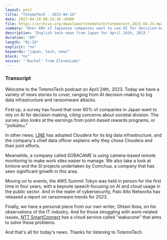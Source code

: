 ```yaml
---
layout: post
title: "TotemoTech - 2023-04-24"
date: 2023-04-24 08:16:18 +0900
file: https://archive.org/download/totemotech/totemotech_2023-04-24.mp3
summary: "Over 60% of Japanese companies want to use AI for decision-making, LINE adopts Cloudera, AWS Summit Tokyo & more…"
description: "English tech news from Japan for April 24th, 2023."
duration: "89"
length: "01:29"
explicit: "no"
keywords: "japan, tech, news"
block: "no"
voices: "'Rachel' from ElevenLabs"
---
```


### Transcript

Welcome to the TotemoTech podcast on April 24th, 2023. Today we have a variety of news stories to cover, ranging from AI decision-making to big data infrastructure and ransomware attacks.

First up, a survey has found that over 60% of companies in Japan want to rely on AI for decision-making, citing concerns about societal division. The survey also looks at the earnings from point-based rewards programs, or "poikatsu."

In other news, [LINE](/companies/line) has adopted Cloudera for its big data infrastructure, and the company's chief data officer explains why they chose Cloudera and their joint efforts.

Meanwhile, a company called SORACAME is using camera-based remote monitoring to make work sites easier to manage. We also take a look at kintone and the SI projects undertaken by Comchua, a company that has seen significant growth in this area.

Moving on to events, the AWS Summit Tokyo was held in person for the first time in four years, with a keynote speech focusing on AI and cloud usage in the public sector. And in the realm of cybersecurity, Palo Alto Networks has released a report on ransomware trends for 2023.

Finally, we have a personal piece from our own writer, Ohtani Ibisa, on his observations of the IT industry. And for those struggling with work-related issues, [NTT SmartConnect](/companies/ntt-smartconnect) has a cloud service called "wakucone" that aims to solve these problems.

And that's all for today's news. Thanks for listening to TotemoTech.
